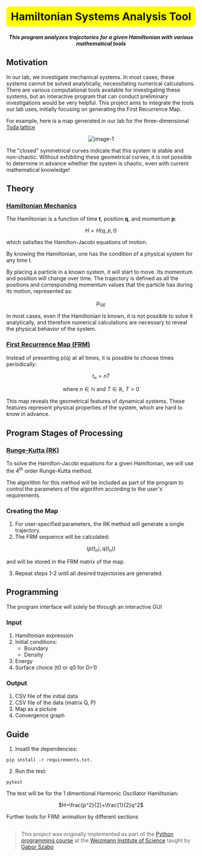 <div align="center">
  <h1 style="background-color: yellow; padding: 10px; border-radius: 10px;">Hamiltonian Systems Analysis Tool</h1>
</div> 

<div align="center">
  
***This program analyzes trajectories for a given Hamiltonian with various mathematical tools***

</div> 
 
 
## Motivation
In our lab, we investigate mechanical systems. In most cases, these systems cannot be solved analytically, necessitating numerical calculations. There are various computational tools available for investigating these systems, but an interactive program that can conduct preliminary investigations would be very helpful. This project aims to integrate the tools our lab uses, initially focusing on generating the First Recurrence Map.

For example, here is a map generated in our lab for the three-dimensional [Toda lattice](https://doi.org/10.1143/PTP.50.1547) 

 
<div align="center">
  
![image-1](https://github.com/LevyShaked/Hamiltonian-Systems-Analyzer/assets/167014554/9e790042-24c6-47b3-b568-262ec9181aee)

</div>

The "closed" symmetrical curves indicate that this system is stable and non-chaotic. Without exhibiting these geometrical curves, it is not possible to determine in advance whether the system is chaotic, even with current mathematical knowledge!

## Theory 

### [Hamiltonian Mechanics](https://books.google.co.il/books?id=fnO3XYYpU54C&pg=PA19&hl=iw&source=gbs_toc_r&cad=1#v=onepage&q&f=false) 

The Hamiltonian is a function of time **t**, position **q**, and momentum **p**: 
<div align="center">
  
$H=H{(q,p,t)}$

</div>
which satisfies the Hamilton-Jacobi equations of motion.

By knowing the Hamiltonian, one has the condition of a physical system for any time t. 

By placing a particle in a known system, it will start to move. Its momentum and position will change over time. The trajectory is defined as all the positions and corresponding momentum values that the particle has during its motion, represented as:

<div align="center">

$p_(q)$

</div>

In most cases, even if the Hamiltonian is known, it is not possible to solve it analytically, and therefore numerical calculations are necessary to reveal the physical behavior of the system. 

### [First Recurrence Map (FRM)](https://books.google.co.il/books?id=fnO3XYYpU54C&pg=PA87&hl=iw&source=gbs_toc_r&cad=1#v=onepage&q&f=false) 
Instead of presenting p(q) at all times, it is possible to choose times periodically:
<div align="center">

$t_{n} = nT$

where $n \in \mathbb{N}$ and $T \in \mathbb{R}$, $T>0$

</div>

This map reveals the geometrical features of dynamical systems. These features represent physical properties of the system, which are hard to know in advance.

## Program Stages of Processing 

### [Runge-Kutta (RK)](https://doi.org/10.1016/B978-0-12-811753-8.00008-6)
To solve the Hamilton-Jacobi equations for a given Hamiltonian, we will use the 4<sup>th</sup> order Runge-Kutta method. 

The algorithm for this method will be included as part of the program to control the parameters of the algorithm according to the user's requirements.

### Creating the Map 

1. For user-specified parameters, the RK method will generate a single trajectory.
2. The FRM sequence will be calculated:

<div align="center">

$(p(t_{n}), q(t_{n}))$

</div>

and will be stored in the FRM matrix of the map.

3. Repeat steps 1-2 until all desired trajectories are generated.

## Programming

The program interface will solely be through an interactive GUI
 
### Input 

1. Hamiltonian expression 
2. Initial conditions:
   - Boundary
   - Density
3. Energy 
4. Surface choice (t0 or q0 for D>1)

### Output 

1. CSV file of the initial data
2. CSV file of the data (matrix Q, P) 
3. Map as a picture 
4. Convergence graph

## Guide

1. Insatll the dependencies:

`pip install -r requirements.txt.`

2. Run the test:

`pytest`

The test will be for the 1 dimentional Harmonic Oscillator Hamiltonian:

<div align="center">

$H=\frac{p^2}{2}+\frac{1}{2}q^2$

</div>



Further tools for FRM: animation by different sections 


 
## 

> This project was originally implemented as part of the [Python programming course](https://github.com/szabgab/wis-python-course-2024-04)
> at the [Weizmann Institute of Science](https://www.weizmann.ac.il/) taught by [Gabor Szabo](https://szabgab.com/)


